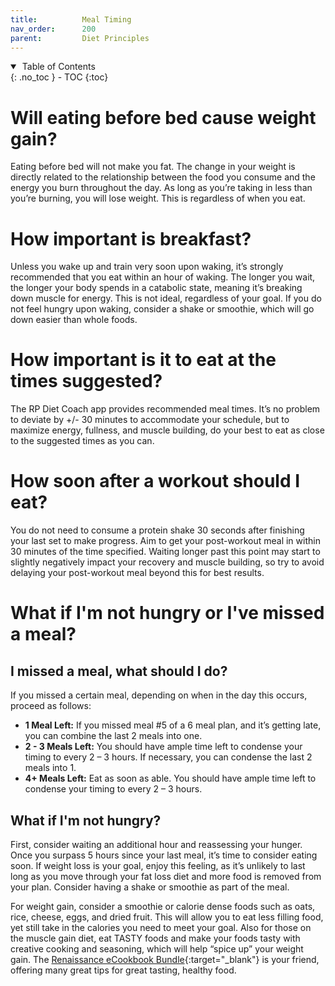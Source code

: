 ```yaml
---
title:          Meal Timing
nav_order:      200
parent:         Diet Principles
---
```


<details open markdown="block">
  <summary>
    &nbsp;Table of Contents
  </summary>
{: .no_toc }
- TOC
{:toc}
</details>

# Will eating before bed cause weight gain?

Eating before bed will not make you fat. The change in your weight is directly related to the relationship between the food you consume and the energy you burn throughout the day. As long as you’re taking in less than you’re burning, you will lose weight. This is regardless of when you eat.


# How important is breakfast?

Unless you wake up and train very soon upon waking, it’s strongly recommended that you eat within an hour of waking. The longer you wait, the longer your body spends in a catabolic state, meaning it’s breaking down muscle for energy. This is not ideal, regardless of your goal. If you do not feel hungry upon waking, consider a shake or smoothie, which will go down easier than whole foods.

# How important is it to eat at the times suggested?

The RP Diet Coach app provides recommended meal times. It’s no problem to deviate by +/- 30 minutes to accommodate your schedule, but to maximize energy, fullness, and muscle building, do your best to eat as close to the suggested times as you can.


# How soon after a workout should I eat?

You do not need to consume a protein shake 30 seconds after finishing your last set to make progress. Aim to get your post-workout meal in within 30 minutes of the time specified. Waiting longer past this point may start to slightly negatively impact your recovery and muscle building, so try to avoid delaying your post-workout meal beyond this for best results.


# What if I'm not hungry or I've missed a meal?

## I missed a meal, what should I do?

If you missed a certain meal, depending on when in the day this occurs, proceed as follows:

* **1 Meal Left:** If you missed meal #5 of a 6 meal plan, and it’s getting late, you can combine the last 2 meals into one.
* **2 - 3 Meals Left:** You should have ample time left to condense your timing to every 2 – 3 hours. If necessary, you can condense the last 2 meals into 1.
* **4+ Meals Left:** Eat as soon as able. You should have ample time left to condense your timing to every 2 – 3 hours.

## What if I'm not hungry? 

First, consider waiting an additional hour and reassessing your hunger. Once you surpass 5 hours since your last meal, it’s time to consider eating soon. If weight loss is your goal, enjoy this feeling, as it’s unlikely to last long as you move through your fat loss diet and more food is removed from your plan. Consider having a shake or smoothie as part of the meal.

For weight gain, consider a smoothie or calorie dense foods such as oats, rice, cheese, eggs, and dried fruit. This will allow you to eat less filling food, yet still take in the calories you need to meet your goal. Also for those on the muscle gain diet, eat TASTY foods and make your foods tasty with creative cooking and seasoning, which will help “spice up” your weight gain. The [Renaissance eCookbook Bundle](https://rpstrength.com/products/cookbook-value-pack){:target="&lowbar;blank"} is your friend, offering many great tips for great tasting, healthy food.